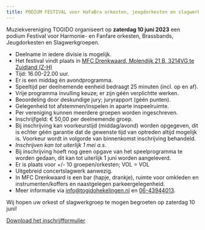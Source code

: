 ```yaml
---
title: PODIUM FESTIVAL voor HaFaBra orkesten, jeugdorkesten en slagwerkgroepen
---
```

Muziekvereniging TOGIDO organiseert op **zaterdag 10 juni 2023** een podium Festival voor
Harmonie- en Fanfare orkesten, Brassbands, Jeugdorkesten en Slagwerkgroepen.

- Deelname in iedere divisie is mogelijk.
- Het festival vindt plaats in [MFC Drenkwaard, Molendijk 21 B, 3214VG te Zuidland (Z-H)](https://www.google.com/maps/place/Drenkwaard+24/@51.8211567,4.2651542,15z/data=!4m5!3m4!1s0x0:0xeab4808a3d4955e5!8m2!3d51.8211506!4d4.2651433?coh=164777&entry=tt)
- Tijd: 16.00-22.00 uur.
- Er is een middag én avondprogramma.
- Speeltijd per deelnemende eenheid bedraagt 25 minuten (incl. op en af).
- Vrije programma invulling keuze; er zijn géén verplichtte werken.
- Beoordeling door deskundige jury; juryrapport (géén punten).
- Gelegenheid tot afstemmen/inspelen in aparte inspeelruimte.
- Per vereniging kunnen meerdere groepen worden ingeschreven.
- Inschrijfgeld: € 50,00 per deelnemende groep.
- Bij inschrijving kan voorkeurstijd (middag/avond) worden opgegeven, dit is echter géén garantie dat de gewenste tijd van optreden altijd mogelijk is.
  Voorkeur wordt in volgorde van binnenkomst inschrijving behandeld.
- *Inschrijven kan tot uiterlijk 1 mei a.s.*
- Bij inschrijving hoeft nog geen opgave van het speelprogramma te worden gedaan,
  dit kan tot uiterlijk 1 juni worden aangeleverd.
- Er is plaats voor +/- 10 groepen/orkesten; VOL = VOL
- Uitgebreid concertslagwerk aanwezig.
- In MFC Drenkwaard is een bar (hapje, drankje), ruimte voor omkleden en instrumenten/koffers
  en naastgelegen parkeergelegenheid.
- Meer informatie via info@togidohekelingen.nl en [06-43944013](tel:06-43944013).

Wij hopen uw orkest of slagwerkgroep te mogen begroeten op zaterdag 10 juni!

[Download het inschrijfformulier](/images/inschrijfformulier-festival.pdf)
